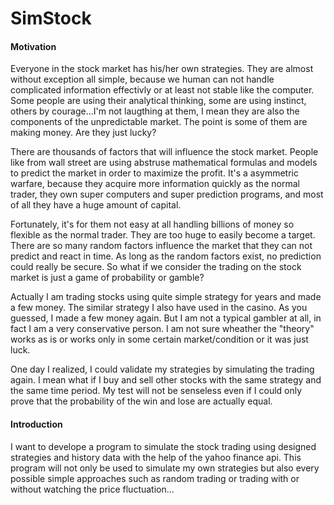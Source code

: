 SimStock
========

#### Motivation
Everyone in the stock market has his/her own strategies. They are almost without exception all simple, because we human can not handle complicated information effectivly or at least not stable like the computer. Some people are using their analytical thinking, some are using instinct, others by courage...I'm not laugthing at them, I mean they are also the components of the unpredictable market. The point is some of them are making money. Are they just lucky? 

There are thousands of factors that will influence the stock market. People like from wall street are using abstruse mathematical formulas and models to predict the market in order to maximize the profit. It's a asymmetric warfare, because they acquire more information quickly as the normal trader, they own super computers and super prediction programs, and most of all they have a huge amount of capital.

Fortunately, it's for them not easy at all handling billions of money so flexible as the normal trader. They are too huge to easily become a target. There are so many random factors influence the market that they can not predict and react in time. As long as the random factors exist, no prediction could really be secure. So what if we consider the trading on the stock market is just a game of probability or gamble? 

Actually I am trading stocks using quite simple strategy for years and made a few money. The similar strategy I also have used in the casino. As you guessed, I made a few money again. But I am not a typical gambler at all, in fact I am a very conservative person. I am not sure wheather the "theory" works as is or works only in some certain market/condition or it was just luck. 

One day I realized, I could validate my strategies by simulating the trading again. I mean what if I buy and sell other stocks with the same strategy and the same time period. My test will not be senseless even if I could only prove that the probability of the win and lose are actually equal.

#### Introduction
I want to develope a program to simulate the stock trading using designed strategies and history data with the help of the yahoo finance api. This program will not only be used to simulate my own strategies but also every possible simple approaches such as random trading or trading with or without watching the price fluctuation... 


